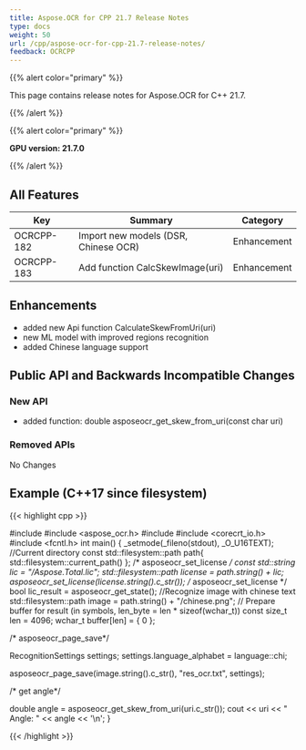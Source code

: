 ```yaml
---
title: Aspose.OCR for CPP 21.7 Release Notes
type: docs
weight: 50
url: /cpp/aspose-ocr-for-cpp-21.7-release-notes/
feedback: OCRCPP
---
```


{{% alert color="primary" %}}

This page contains release notes for Aspose.OCR for C++ 21.7.

{{% /alert %}}

{{% alert color="primary" %}}

**GPU version: 21.7.0**

{{% /alert %}}

## All Features

|Key|Summary|Category|
|---|---|---|
|OCRCPP-182| Import new models (DSR, Chinese OCR)|Enhancement|
|OCRCPP-183| Add function CalcSkewImage(uri)|Enhancement|

## Enhancements

- added new Api function CalculateSkewFromUri(uri)
- new ML model with improved regions recognition
- added Chinese language support


## Public API and Backwards Incompatible Changes

### New API

- added function: double asposeocr_get_skew_from_uri(const char uri)



### Removed APIs

No Changes

## Example (C++17 since filesystem)

{{< highlight cpp >}}

#include <iostream>
#include <aspose_ocr.h>
#include <filesystem>
#include <corecrt_io.h>
#include <fcntl.h>
int main()
{
_setmode(_fileno(stdout), _O_U16TEXT);
//Current directory const
std::filesystem::path path{ std::filesystem::current_path() };
/* asposeocr_set_license */
const std::string lic = "/Aspose.Total.lic";
std::filesystem::path license = path.string() + lic;
asposeocr_set_license(license.string().c_str());
/* asposeocr_set_license */
bool lic_result = asposeocr_get_state();
//Recognize image with chinese text
std::filesystem::path image = path.string() + "/chinese.png";
// Prepare buffer for result (in symbols, len_byte = len * sizeof(wchar_t))
const size_t len = 4096; 
wchar_t buffer[len] = { 0 };
 
 /* asposeocr_page_save*/

RecognitionSettings settings;
settings.language_alphabet = language::chi;

asposeocr_page_save(image.string().c_str(), "res_ocr.txt", settings);

 /* get angle*/
 
double angle = asposeocr_get_skew_from_uri(uri.c_str());
cout << uri << " Angle: " << angle << '\n';
}

{{< /highlight >}}
